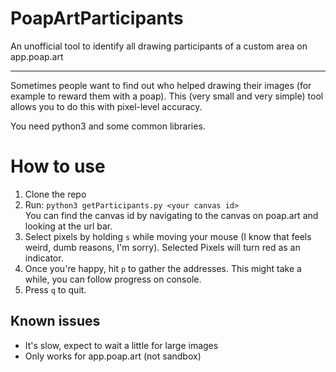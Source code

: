 # PoapArtParticipants
An unofficial tool to identify all drawing participants of a custom area on app.poap.art

__________
Sometimes people want to find out who helped drawing their images (for example to reward them with a poap).
This (very small and very simple) tool allows you to do this with pixel-level accuracy. 

You need python3 and some common libraries.

# How to use
1. Clone the repo
2. Run: `python3 getParticipants.py <your canvas id>` \
   You can find the canvas id by navigating to the canvas on poap.art and looking at the url bar.
3. Select pixels by holding `s` while moving your mouse (I know that feels weird, dumb reasons, I'm sorry).
   Selected Pixels will turn red as an indicator.
4. Once you're happy, hit `p` to gather the addresses. This might take a while,
   you can follow progress on console.
5. Press `q` to quit.


## Known issues
- It's slow, expect to wait a little for large images
- Only works for app.poap.art (not sandbox)
